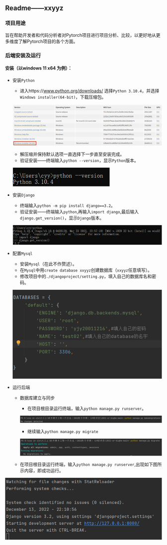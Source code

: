 ## Readme——xxyyz

### 项目用途

旨在帮助开发者和代码分析者对Pytorch项⽬进⾏项⽬分析、⽐较，以更好地从更多维度了解Pytorch项目的各个方面。

### 后端安装及运行

#### 安装（以windows 11 x64 为例）：

- 安装`Python`

  - 进入https://www.python.org/downloads/ 选择`Python 3.10.4`，并选择`Windows installer(64-bit)`，下载压缩包。

  ![download_python](./assets/download_python.png)

  - 解压缩并保持默认选项一直选择下一步直至安装完成。
  - 验证安装——终端输入`python --version`，显示`Python`版本。

  ![python_version](./assets/python_version.png)

- 安装`Django`

  - 终端输入`python -m pip install django==3.2`。
  - 验证安装——终端输入`python`,再输入`import django`,最后输入`django.get_version()`，显示`Django`版本。

  ![django_version](./assets/django_version.png)

- 配置`Mysql`

  - 安装`Mysql`（在此不作赘述）。
  - 在`Mysql`中用`create database xxyyz`创建数据库（`xxyyz`任意填写）。
  - 修改项目中的`./djangoproject/setting.py`，填入自己的数据库名和密码。

  ![Mysql_config](./assets/Mysql_config.png)

- 运行后端

  - 数据库建立与同步

    - 在项目根目录运行终端，输入`python manage.py runserver`。

    ![makemig](./assets/makemig.png)

    - 继续输入`python manage.py migrate`

    ![mig](./assets/mig.png)

  - 在项目根目录运行终端，输入`python manage.py runserver`,出现如下图所示内容，即成功运行。

![run](./assets/run.png)
